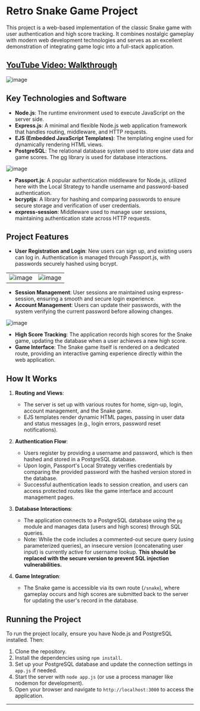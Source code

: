# Retro Snake Game Project

This project is a web-based implementation of the classic Snake game with user authentication and high score tracking. It combines nostalgic gameplay with modern web development technologies and serves as an excellent demonstration of integrating game logic into a full-stack application.

[YouTube Video: Walkthrough](https://www.youtube.com/watch?v=KDV-rMnv0Y0)
---
![image](https://github.com/user-attachments/assets/5916ca52-612e-4a3b-bb6d-515a8c263d21)

## Key Technologies and Software

- **Node.js**: The runtime environment used to execute JavaScript on the server side.
- **Express.js**: A minimal and flexible Node.js web application framework that handles routing, middleware, and HTTP requests.
- **EJS (Embedded JavaScript Templates)**: The templating engine used for dynamically rendering HTML views.
- **PostgreSQL**: The relational database system used to store user data and game scores. The [pg](https://node-postgres.com/) library is used for database interactions.

![image](https://github.com/user-attachments/assets/f58ae348-d77f-4f65-96ff-8d2c61586057)

- **Passport.js**: A popular authentication middleware for Node.js, utilized here with the Local Strategy to handle username and password-based authentication.
- **bcryptjs**: A library for hashing and comparing passwords to ensure secure storage and verification of user credentials.
- **express-session**: Middleware used to manage user sessions, maintaining authentication state across HTTP requests.

## Project Features

- **User Registration and Login**: New users can sign up, and existing users can log in. Authentication is managed through Passport.js, with passwords securely hashed using bcrypt.

|||
|---|---|
|![image](https://github.com/user-attachments/assets/c397db52-9d5c-47c5-819a-8f3c92a6fa24)|![image](https://github.com/user-attachments/assets/a6fe3db7-a439-4038-b7e0-9bfa731956ad)|

- **Session Management**: User sessions are maintained using express-session, ensuring a smooth and secure login experience.
- **Account Management**: Users can update their passwords, with the system verifying the current password before allowing changes.

![image](https://github.com/user-attachments/assets/3b1f5c0f-5969-47e7-9f59-03e03c536beb)

- **High Score Tracking**: The application records high scores for the Snake game, updating the database when a user achieves a new high score.
- **Game Interface**: The Snake game itself is rendered on a dedicated route, providing an interactive gaming experience directly within the web application.

## How It Works

1. **Routing and Views**:  
   - The server is set up with various routes for home, sign-up, login, account management, and the Snake game.  
   - EJS templates render dynamic HTML pages, passing in user data and status messages (e.g., login errors, password reset notifications).

2. **Authentication Flow**:  
   - Users register by providing a username and password, which is then hashed and stored in a PostgreSQL database.  
   - Upon login, Passport's Local Strategy verifies credentials by comparing the provided password with the hashed version stored in the database.
   - Successful authentication leads to session creation, and users can access protected routes like the game interface and account management pages.

3. **Database Interactions**:  
   - The application connects to a PostgreSQL database using the `pg` module and manages data (users and high scores) through SQL queries.
   - Note: While the code includes a commented-out secure query (using parameterized queries), an insecure version (concatenating user input) is currently active for username lookup. **This should be replaced with the secure version to prevent SQL injection vulnerabilities.**

4. **Game Integration**:  
   - The Snake game is accessible via its own route (`/snake`), where gameplay occurs and high scores are submitted back to the server for updating the user's record in the database.

## Running the Project

To run the project locally, ensure you have Node.js and PostgreSQL installed. Then:

1. Clone the repository.
2. Install the dependencies using `npm install`.
3. Set up your PostgreSQL database and update the connection settings in `app.js` if needed.
4. Start the server with `node app.js` (or use a process manager like nodemon for development).
5. Open your browser and navigate to `http://localhost:3000` to access the application.



---


